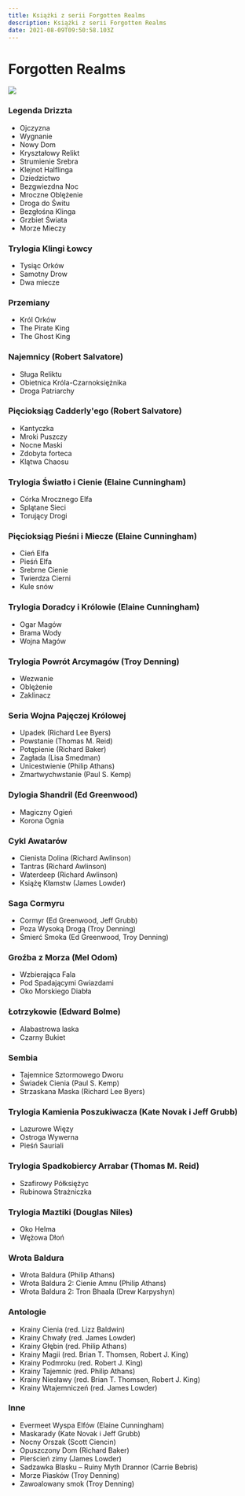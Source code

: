 ```yaml
---
title: Książki z serii Forgotten Realms
description: Książki z serii Forgotten Realms
date: 2021-08-09T09:50:58.103Z
---
```

# **Forgotten Realms**

![](/assets/images/posts/649d97f8ea9cd30a7199ab41b97ef30d.gif)

### Legenda Drizzta

* Ojczyzna
* Wygnanie
* Nowy Dom
* Kryształowy Relikt
* Strumienie Srebra
* Klejnot Halflinga
* Dziedzictwo
* Bezgwiezdna Noc
* Mroczne Oblężenie
* Droga do Świtu
* Bezgłośna Klinga
* Grzbiet Świata
* Morze Mieczy

### Trylogia Klingi Łowcy

* Tysiąc Orków
* Samotny Drow
* Dwa miecze

### Przemiany

* Król Orków
* The Pirate King
* The Ghost King

### Najemnicy (Robert Salvatore)

* Sługa Reliktu
* Obietnica Króla-Czarnoksiężnika
* Droga Patriarchy

### Pięcioksiąg Cadderly'ego (Robert Salvatore)

* Kantyczka
* Mroki Puszczy
* Nocne Maski
* Zdobyta forteca
* Klątwa Chaosu

### Trylogia Światło i Cienie (Elaine Cunningham)

* Córka Mrocznego Elfa
* Splątane Sieci
* Torujący Drogi

### Pięcioksiąg Pieśni i Miecze (Elaine Cunningham)

* Cień Elfa
* Pieśń Elfa
* Srebrne Cienie
* Twierdza Cierni
* Kule snów

### Trylogia Doradcy i Królowie (Elaine Cunningham)

* Ogar Magów
* Brama Wody
* Wojna Magów

### Trylogia Powrót Arcymagów (Troy Denning)

* Wezwanie
* Oblężenie
* Zaklinacz

### Seria Wojna Pajęczej Królowej

* Upadek (Richard Lee Byers)
* Powstanie (Thomas M. Reid)
* Potępienie (Richard Baker)
* Zagłada (Lisa Smedman)
* Unicestwienie (Philip Athans)
* Zmartwychwstanie (Paul S. Kemp)

### Dylogia Shandril (Ed Greenwood)

* Magiczny Ogień
* Korona Ognia

### Cykl Awatarów

* Cienista Dolina (Richard Awlinson)
* Tantras (Richard Awlinson)
* Waterdeep (Richard Awlinson)
* Książę Kłamstw (James Lowder)

### Saga Cormyru

* Cormyr (Ed Greenwood, Jeff Grubb)
* Poza Wysoką Drogą (Troy Denning)
* Śmierć Smoka (Ed Greenwood, Troy Denning)

### Groźba z Morza (Mel Odom)

* Wzbierająca Fala
* Pod Spadającymi Gwiazdami
* Oko Morskiego Diabła

### Łotrzykowie (Edward Bolme)

* Alabastrowa laska
* Czarny Bukiet

### Sembia

* Tajemnice Sztormowego Dworu
* Świadek Cienia (Paul S. Kemp)
* Strzaskana Maska (Richard Lee Byers)

### Trylogia Kamienia Poszukiwacza (Kate Novak i Jeff Grubb)

* Lazurowe Więzy
* Ostroga Wywerna
* Pieśń Sauriali

### Trylogia Spadkobiercy Arrabar (Thomas M. Reid)

* Szafirowy Półksiężyc
* Rubinowa Strażniczka

### Trylogia Maztiki (Douglas Niles)

* Oko Helma
* Wężowa Dłoń

### Wrota Baldura

* Wrota Baldura (Philip Athans)
* Wrota Baldura 2: Cienie Amnu (Philip Athans)
* Wrota Baldura 2: Tron Bhaala (Drew Karpyshyn)

### Antologie

* Krainy Cienia (red. Lizz Baldwin)
* Krainy Chwały (red. James Lowder)
* Krainy Głębin (red. Philip Athans)
* Krainy Magii (red. Brian T. Thomsen, Robert J. King)
* Krainy Podmroku (red. Robert J. King)
* Krainy Tajemnic (red. Philip Athans)
* Krainy Niesławy (red. Brian T. Thomsen, Robert J. King)
* Krainy Wtajemniczeń (red. James Lowder)

### Inne

* Evermeet Wyspa Elfów (Elaine Cunningham)
* Maskarady (Kate Novak i Jeff Grubb)
* Nocny Orszak (Scott Ciencin)
* Opuszczony Dom (Richard Baker)
* Pierścień zimy (James Lowder)
* Sadzawka Blasku – Ruiny Myth Drannor (Carrie Bebris)
* Morze Piasków (Troy Denning)
* Zawoalowany smok (Troy Denning)